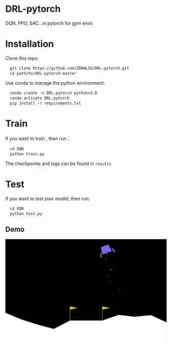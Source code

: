 # DRL-pytorch
DQN, PPO, SAC...in pytorch for gym envs
# Installation
Clone this repo:

```
  git clone https://github.com/ZDDWLIG/DRL-pytorch.git
  cd path/to/DRL-pytorch-master
```

Use conda to manage the python environment:

```
  conda create -n DRL-pytorch python=3.8
  conda activate DRL-pytorch
  pip install -r requirements.txt
```
# Train

If you want to train , then run：

```
  cd DQN
  python train.py
```
The checkpoints and logs can be found in `results`

# Test

If you want to test your model, then run:

```
  cd DQN
  python test.py
```
## Demo
![Lun GIF](https://github.com/ZDDWLIG/DRL-pytorch/blob/master/Lun_over.gif)
